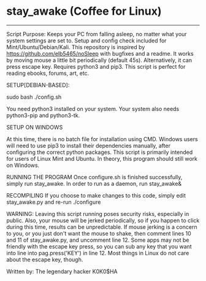 # stay_awake (Coffee for Linux)
------------------------------------------------------------------------------------------------
Script Purpose:
Keeps your PC from falling asleep, no matter what your system settings are set to.
Setup and config check included for Mint/Ubuntu/Debian/Kali. 
This repository is inspired by https://github.com/elb5465/noSleep with bugfixes and a readme. 
It works by moving mouse a little bit periodically (default 45s).
Alternatively, it can press escape key.
Requires python3 and pip3. 
This script is perfect for reading ebooks, forums, art, etc. 

SETUP[DEBIAN-BASED]:

sudo bash ./config.sh

You need python3 installed on your system. Your system also needs python3-pip and python3-tk. 

SETUP ON WINDOWS

At this time, there is no batch file for installation using CMD. Windows users will need to use
pip3 to install their dependencies manually, after configuring the correct python packages. 
This script is primarily intended for users of Linux Mint and Ubuntu. 
In theory, this program should still work on Windows. 

RUNNING THE PROGRAM
Once configure.sh is finished successfully, simply run stay_awake. 
In order to run as a daemon, run stay_awake&

RECOMPILING
If you choose to make changes to this code, simply edit stay_awake.py and re-run ./configure

WARNING:
Leaving this script running poses security risks, especially in public.
Also, your mouse will be jerked periodically, so if you happen to click
during this time, results can be unpredictable. If mouse jerking is a 
concern to you, or you just don't want the mouse to shake, then comment
lines 10 and 11 of stay_awake.py, and uncomment line 12. 
Some apps may not be friendly with the escape key press, so you can sub
any key that you want into line into pag.press('KEY') in line 12. 
Most things in Linux do not care about the escape key, though.

Written by:
The legendary hacker K0K0$HA
